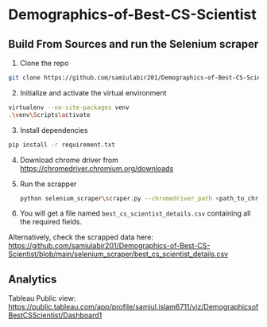 # Demographics-of-Best-CS-Scientist

## Build From Sources and run the Selenium scraper

1. Clone the repo

```bash
git clone https://github.com/samiulabir201/Demographics-of-Best-CS-Scientist
```

2. Initialize and activate the virtual environment

```bash
virtualenv --no-site-packages venv
.\venv\Scripts\activate
```

3. Install dependencies

```bash
pip install -r requirement.txt
```

4. Download chrome driver from https://chromedriver.chromium.org/downloads

5. Run the scrapper

   ```bash
   python selenium_scraper\scraper.py --chromedriver_path <path_to_chromedriver>
   ```
6. You will get a file named `best_cs_scientist_details.csv` containing all the required fields.

Alternatively, check the scrapped data here: https://github.com/samiulabir201/Demographics-of-Best-CS-Scientist/blob/main/selenium_scraper/best_cs_scientist_details.csv

## Analytics   
Tableau Public view: https://public.tableau.com/app/profile/samiul.islam6711/viz/DemographicsofBestCSScientist/Dashboard1
